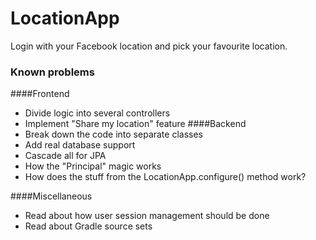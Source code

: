 # LocationApp
Login with your Facebook location and pick your favourite location.

### Known problems
####Frontend
* Divide logic into several controllers
* Implement "Share my location" feature
####Backend
* Break down the code into separate classes
* Add real database support
* Cascade all for JPA
* How the "Principal" magic works
* How does the stuff from the LocationApp.configure() method work?

####Miscellaneous
 * Read about how user session management should be done
 * Read about Gradle source sets